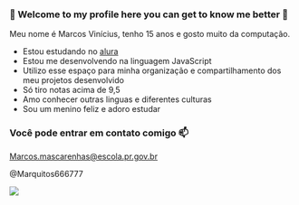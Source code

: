 ### 👻 Welcome to my profile here you can get to know me better 👻

Meu nome é Marcos Vinícius, tenho 15 anos e gosto muito da computação.

- Estou estudando no [alura](https://www.alura.com.br)
-  Estou me desenvolvendo na linguagem JavaScript
- Utilizo esse espaço para minha organização e compartilhamento dos meu projetos desenvolvido
- Só tiro notas acima de 9,5
- Amo conhecer outras linguas e diferentes culturas
- Sou um menino feliz e adoro estudar

### Você pode entrar em contato comigo  :mailbox:

Marcos.mascarenhas@escola.pr.gov.br

@Marquitos666777

![](https://tenor.com/bofln.gif)
